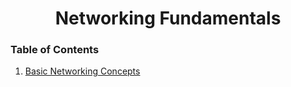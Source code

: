 <h1 align="center">Networking Fundamentals</h1> 

### Table of Contents

1. [Basic Networking Concepts](basic-networking-concepts/README.md)
